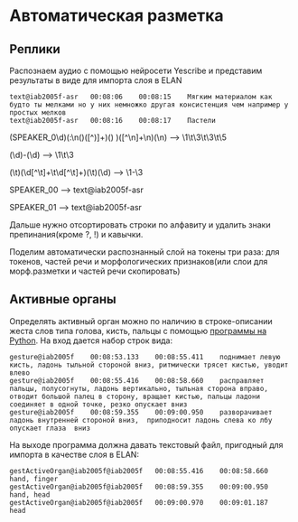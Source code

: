 # Автоматическая разметка #
## Реплики ##
Распознаем аудио с помощью нейросети Yescribe и представим результаты в виде для импорта слоя в ELAN
```
text@iab2005f-asr	00:08:06	00:08:15	Мягким материалом как будто ты мелками но у них немножко другая консистенция чем например у простых мелков
text@iab2005f-asr	00:08:16	00:08:17	Пастели

```
(SPEAKER_0\d)(:\n\()([^)]+)(\)  )([^\n]+\n)(\n)
\-\-\>
\1\t\3\t\3\t\5

(\d)-(\d) \-\-\> \1\t\3

(\t)(\d[^\t]+\t\d[^\t]+)(\t)(\d) \-\-\> \1\-\3

SPEAKER_00 \-\-\>  text@iab2005f-asr

SPEAKER_01 \-\-\>  text@iab2005f-asr

Дальше нужно отсортировать строки по алфавиту и удалить знаки препинания(кроме ?, !) и кавычки.

Поделим автоматически распознанный слой на токены три раза: для токенов, частей речи и морфологических признаков(или слои для морф.разметки и частей речи скопировать)

## Активные органы ##
Определять активный орган можно по наличию в строке-описании жеста слов типа голова, кисть, пальцы с помощью [программы на Python](https://github.com/IuliannaBikshanova/lingdata/blob/main/livecorpus/auto_organs.py). На вход дается набор строк вида:
```
gesture@iab2005f	00:08:53.133	00:08:55.411	поднимает левую кисть, ладонь тыльной стороной вниз, ритмически трясет кистью, уводит влево
gesture@iab2005f	00:08:55.416	00:08:58.660	расправляет пальцы, полусогнуты, ладонь вертикально, тыльная сторона вправо, отводит большой палец в сторону, вращает кистью, пальцы ладони соединяет в одной точке, резко опускает вниз
gesture@iab2005f	00:08:59.355	00:09:00.950	разворачивает ладонь внутренней стороной вниз,  приподносит ладонь слева ко лбу опускает глаза  вниз
```

На выходе программа должна давать текстовый файл, пригодный для импорта в качестве слоя в ELAN:

```
gestActiveOrgan@iab2005f@iab2005f	00:08:55.416	00:08:58.660	hand, finger
gestActiveOrgan@iab2005f@iab2005f	00:08:59.355	00:09:00.950	hand, head
gestActiveOrgan@iab2005f@iab2005f	00:09:00.970	00:09:01.187	head
```

